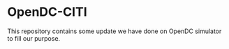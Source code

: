 # OpenDC-CITI
This repository contains some update we have done on OpenDC simulator to fill our purpose.
